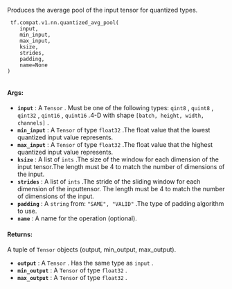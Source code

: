 Produces the average pool of the input tensor for quantized types.

```
 tf.compat.v1.nn.quantized_avg_pool(
    input,
    min_input,
    max_input,
    ksize,
    strides,
    padding,
    name=None
)
 
```

#### Args:
- **`input`** : A  `Tensor` . Must be one of the following types:  `qint8` ,  `quint8` ,  `qint32` ,  `qint16` ,  `quint16` .4-D with shape  `[batch, height, width, channels]` .
- **`min_input`** : A  `Tensor`  of type  `float32` .The float value that the lowest quantized input value represents.
- **`max_input`** : A  `Tensor`  of type  `float32` .The float value that the highest quantized input value represents.
- **`ksize`** : A list of  `ints` .The size of the window for each dimension of the input tensor.The length must be 4 to match the number of dimensions of the input.
- **`strides`** : A list of  `ints` .The stride of the sliding window for each dimension of the inputtensor.  The length must be 4 to match the number of dimensions of the input.
- **`padding`** : A  `string`  from:  `"SAME", "VALID"` .The type of padding algorithm to use.
- **`name`** : A name for the operation (optional).


#### Returns:
A tuple of  `Tensor`  objects (output, min_output, max_output).

- **`output`** : A  `Tensor` . Has the same type as  `input` .
- **`min_output`** : A  `Tensor`  of type  `float32` .
- **`max_output`** : A  `Tensor`  of type  `float32` .

